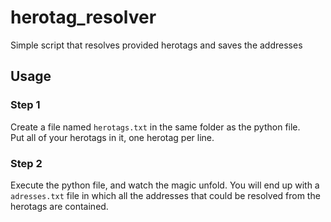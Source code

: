 # herotag_resolver
Simple script that resolves provided herotags and saves the addresses

## Usage

### Step 1
Create a file named `herotags.txt` in the same folder as the python file.  
Put all of your herotags in it, one herotag per line.

### Step 2
Execute the python file, and watch the magic unfold. You will end up with a `adresses.txt` file in which all the addresses that could be resolved from the herotags are contained.
